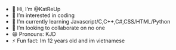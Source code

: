 - 👋 Hi, I’m @KatReUp
- 👀 I’m interested in coding
- 🌱 I’m currently learning Javascript/C,C++,C#,CSS/HTML/Python
- 💞️ I’m looking to collaborate on no one
- 😄 Pronouns: KJD
- ⚡ Fun fact: Im 12 years old and im vietnamese

<!---
KatReUp/KatReUp is a ✨ special ✨ repository because its `README.md` (this file) appears on your GitHub profile.
You can click the Preview link to take a look at your changes.
--->
